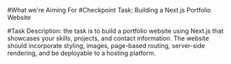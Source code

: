 #What we're Aiming For
#Checkpoint Task: Building a Next.js Portfolio Website

#Task Description: the task is to build a portfolio website using Next.js that showcases your skills, projects, and contact information. The website should incorporate styling, images, page-based routing, server-side rendering, and be deployable to a hosting platform.
